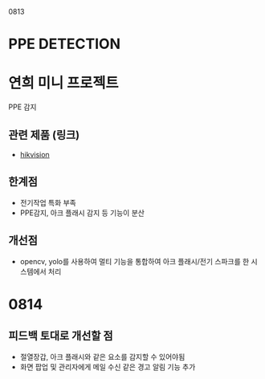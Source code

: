 0813

PPE DETECTION
========

연희 미니 프로젝트
===========

PPE 감지

## 관련 제품 (링크)
- [hikvision](https://www.hikvision.com/korean/products/IP-Products/Network-Cameras/DeepinView-Series/ids-2cd75c5g0-izhs-y--r-/)

## 한계점
- 전기작업 특화 부족
- PPE감지, 아크 플래시 감지 등 기능이 분산

## 개선점
-  opencv, yolo를 사용하여 멀티 기능을 통합하여 아크 플래시/전기 스파크를 한 시스템에서 처리


0814
======

## 피드백 토대로 개선할 점
- 절열장갑, 아크 플래시와 같은 요소를 감지할 수 있어야됨
- 화면 팝업 및 관리자에게 메일 수신 같은 경고 알림 기능 추가